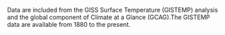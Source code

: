 Data are included from the GISS Surface Temperature (GISTEMP) analysis and the global component of Climate at a Glance (GCAG).The GISTEMP data are available from 1880 to the present.
